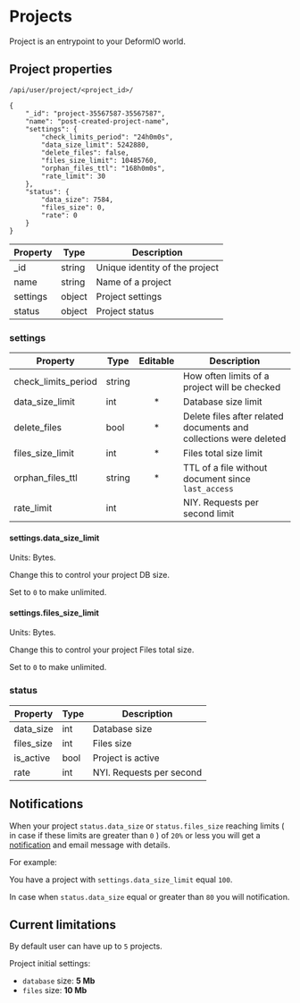 # Projects

Project is an entrypoint to your DeformIO world.

## Project properties

`/api/user/project/<project_id>/`

	{
	    "_id": "project-35567587-35567587",
	    "name": "post-created-project-name",
	    "settings": {
	        "check_limits_period": "24h0m0s",
	        "data_size_limit": 5242880,
	        "delete_files": false,
	        "files_size_limit": 10485760,
	        "orphan_files_ttl": "168h0m0s",
	        "rate_limit": 30
	    },
	    "status": {
	        "data_size": 7584,
	        "files_size": 0,
	        "rate": 0
	    }
	}


Property      | Type          | Description
--------------|---------------|-------------
\_id          | string        | Unique identity of the project
name          | string        | Name of a project
settings      | object        | Project settings
status        | object        | Project status

### settings

Property              | Type   | Editable | Description
----------------------|--------|:--------:|-----------
check\_limits\_period | string |          | How often limits of a project will be checked
data\_size\_limit     | int    | *        | Database size limit
delete\_files         | bool   | *        | Delete files after related documents and collections were deleted
files\_size\_limit    | int    | *        | Files total size limit
orphan\_files\_ttl    | string | *        | TTL of a file without document since `last_access`
rate\_limit           | int    |          | NIY. Requests per second limit

#### settings.data\_size\_limit

Units: Bytes. 

Change this to control your project DB size.

Set to `0` to make unlimited.

#### settings.files\_size\_limit

Units: Bytes. 

Change this to control your project Files total size.

Set to `0` to make unlimited.


### status

Property     | Type          | Description
-------------|---------------|-------------
data_size    | int           | Database size
files_size   | int           | Files size
is_active    | bool          | Project is active
rate         | int           | NYI. Requests per second


## Notifications

When your project `status.data_size` or `status.files_size` reaching limits ( in case if these limits are greater than `0` ) of `20%` or less you will get a [notification](/collections/#system-collections) and email message with details.

For example:

You have a project with `settings.data_size_limit` equal `100`.

In case when `status.data_size` equal or greater than `80` you will notification.


## Current limitations

By default user can have up to `5` projects.

Project initial settings:

  * `database` size: **5 Mb**
  * `files` size: **10 Mb**
